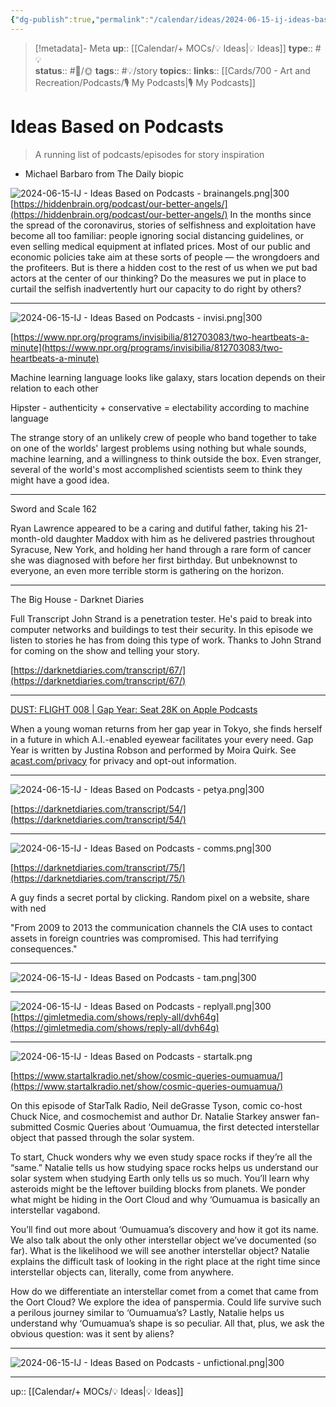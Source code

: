 ```yaml
---
{"dg-publish":true,"permalink":"/calendar/ideas/2024-06-15-ij-ideas-based-on-podcasts/","title":"Ideas Based on Podcasts"}
---
```


> [!metadata]- Meta
> **up**:: [[Calendar/+ MOCs/💡 Ideas\|💡 Ideas]]
> **type**:: #💡  
> **status**:: #📝/🌞
> **tags**:: #💡/story
> **topics**:: 
> **links**:: [[Cards/700 - Art and Recreation/Podcasts/🎙 My Podcasts\|🎙 My Podcasts]]

# Ideas Based on Podcasts

> A running list of podcasts/episodes for story inspiration

- Michael Barbaro from The Daily biopic

![2024-06-15-IJ - Ideas Based on Podcasts - brainangels.png|300](/img/user/Extras/Attachments/2024-06-15-IJ%20-%20Ideas%20Based%20on%20Podcasts%20-%20brainangels.png)
[https://hiddenbrain.org/podcast/our-better-angels/](https://hiddenbrain.org/podcast/our-better-angels/)
In the months since the spread of the coronavirus, stories of selfishness and exploitation have become all too familiar: people ignoring social distancing guidelines, or even selling medical equipment at inflated prices. Most of our public and economic policies take aim at these sorts of people — the wrongdoers and the profiteers. But is there a hidden cost to the rest of us when we put bad actors at the center of our thinking? Do the measures we put in place to curtail the selfish inadvertently hurt our capacity to do right by others?

---
![2024-06-15-IJ - Ideas Based on Podcasts - invisi.png|300](/img/user/Extras/Attachments/2024-06-15-IJ%20-%20Ideas%20Based%20on%20Podcasts%20-%20invisi.png)

[https://www.npr.org/programs/invisibilia/812703083/two-heartbeats-a-minute](https://www.npr.org/programs/invisibilia/812703083/two-heartbeats-a-minute)

Machine learning language looks like galaxy, stars location depends on their relation to each other

Hipster - authenticity + conservative = electability according to machine language

The strange story of an unlikely crew of people who band together to take on one of the worlds' largest problems using nothing but whale sounds, machine learning, and a willingness to think outside the box. Even stranger, several of the world's most accomplished scientists seem to think they might have a good idea.

---

Sword and Scale 162

Ryan Lawrence appeared to be a caring and dutiful father, taking his 21-month-old daughter Maddox with him as he delivered pastries throughout Syracuse, New York, and holding her hand through a rare form of cancer she was diagnosed with before her first birthday. But unbeknownst to everyone, an even more terrible storm is gathering on the horizon.

---

The Big House - Darknet Diaries

Full Transcript John Strand is a penetration tester. He's paid to break into computer networks and buildings to test their security. In this episode we listen to stories he has from doing this type of work. Thanks to John Strand for coming on the show and telling your story.

[https://darknetdiaries.com/transcript/67/](https://darknetdiaries.com/transcript/67/)


---

[‎DUST: FLIGHT 008 | Gap Year: Seat 28K on Apple Podcasts](https://podcasts.apple.com/us/podcast/flight-008-gap-year-seat-28k/id1482669176?i=1000471538417?i=1000471538417)

‎When a young woman returns from her gap year in Tokyo, she finds herself in a future in which A.I.-enabled eyewear facilitates your every need. Gap Year is written by Justina Robson and performed by Moira Quirk. See [acast.com/privacy](http://acast.com/privacy) for privacy and opt-out information.

---

![2024-06-15-IJ - Ideas Based on Podcasts - petya.png|300](/img/user/Extras/Attachments/2024-06-15-IJ%20-%20Ideas%20Based%20on%20Podcasts%20-%20petya.png)

[https://darknetdiaries.com/transcript/54/](https://darknetdiaries.com/transcript/54/)

---

![2024-06-15-IJ - Ideas Based on Podcasts - comms.png|300](/img/user/Extras/Attachments/2024-06-15-IJ%20-%20Ideas%20Based%20on%20Podcasts%20-%20comms.png)


[https://darknetdiaries.com/transcript/75/](https://darknetdiaries.com/transcript/75/)

A guy finds a secret portal by clicking. Random pixel on a website, share with ned

"From 2009 to 2013 the communication channels the CIA uses to contact assets in foreign countries was compromised. This had terrifying consequences."

---

![2024-06-15-IJ - Ideas Based on Podcasts - tam.png|300](/img/user/Extras/Attachments/2024-06-15-IJ%20-%20Ideas%20Based%20on%20Podcasts%20-%20tam.png)

---
![2024-06-15-IJ - Ideas Based on Podcasts - replyall.png|300](/img/user/Extras/Attachments/2024-06-15-IJ%20-%20Ideas%20Based%20on%20Podcasts%20-%20replyall.png)
[https://gimletmedia.com/shows/reply-all/dvh64g](https://gimletmedia.com/shows/reply-all/dvh64g)

---

![2024-06-15-IJ - Ideas Based on Podcasts - startalk.png](/img/user/Extras/Attachments/2024-06-15-IJ%20-%20Ideas%20Based%20on%20Podcasts%20-%20startalk.png)

[https://www.startalkradio.net/show/cosmic-queries-oumuamua/](https://www.startalkradio.net/show/cosmic-queries-oumuamua/)

On this episode of StarTalk Radio, Neil deGrasse Tyson, comic co-host Chuck Nice, and cosmochemist and author Dr. Natalie Starkey answer fan-submitted Cosmic Queries about ‘Oumuamua, the first detected interstellar object that passed through the solar system.

To start, Chuck wonders why we even study space rocks if they’re all the “same.” Natalie tells us how studying space rocks helps us understand our solar system when studying Earth only tells us so much. You’ll learn why asteroids might be the leftover building blocks from planets. We ponder what might be hiding in the Oort Cloud and why ‘Oumuamua is basically an interstellar vagabond.

You’ll find out more about ‘Oumuamua’s discovery and how it got its name. We also talk about the only other interstellar object we’ve documented (so far). What is the likelihood we will see another interstellar object? Natalie explains the difficult task of looking in the right place at the right time since interstellar objects can, literally, come from anywhere.

How do we differentiate an interstellar comet from a comet that came from the Oort Cloud? We explore the idea of panspermia. Could life survive such a perilous journey similar to ‘Oumuamua’s? Lastly, Natalie helps us understand why ‘Oumuamua’s shape is so peculiar. All that, plus, we ask the obvious question: was it sent by aliens?

---

![2024-06-15-IJ - Ideas Based on Podcasts - unfictional.png|300](/img/user/Extras/Attachments/2024-06-15-IJ%20-%20Ideas%20Based%20on%20Podcasts%20-%20unfictional.png)

---
up:: [[Calendar/+ MOCs/💡 Ideas\|💡 Ideas]]

